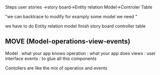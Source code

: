 
Steps 
user stories ->story board->Entity relation Model->Controler Table  


"we can backtrace to modify for examply some model we need "

we have to do 
Entity relation model 
finish story board 
controller table 

## MOVE (Model-operations-view-events)
Model .  what your app knows 
operation  : what your app does
views : user interface
events : to glue all this components


Contollers are like the mix of operatios and events

